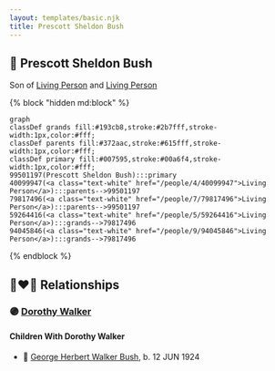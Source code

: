 ```yaml
---
layout: templates/basic.njk
title: Prescott Sheldon Bush
---
```

## 🔵 Prescott Sheldon Bush

Son of [Living Person](/people/7/79817496) and [Living Person](/people/4/40099947)

{% block "hidden md:block" %}
```mermaid
graph
classDef grands fill:#193cb8,stroke:#2b7fff,stroke-width:1px,color:#fff;
classDef parents fill:#372aac,stroke:#615fff,stroke-width:1px,color:#fff;
classDef primary fill:#007595,stroke:#00a6f4,stroke-width:1px,color:#fff;
99501197(Prescott Sheldon Bush):::primary
40099947(<a class="text-white" href="/people/4/40099947">Living Person</a>):::parents-->99501197
79817496(<a class="text-white" href="/people/7/79817496">Living Person</a>):::parents-->99501197
59264416(<a class="text-white" href="/people/5/59264416">Living Person</a>):::grands-->79817496
94045846(<a class="text-white" href="/people/9/94045846">Living Person</a>):::grands-->79817496
```
{% endblock %}

## 👩‍❤️‍👨 Relationships

### 🟣 [Dorothy Walker](/people/1/1014824)

#### Children With Dorothy Walker
* 🔵 [George Herbert Walker Bush](/people/8/89339690), b. 12 JUN 1924